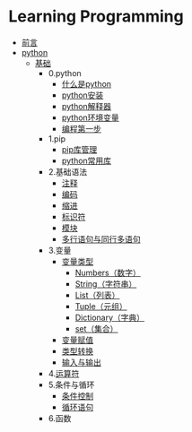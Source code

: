 # Learning Programming

* [前言](README.md)
* [python](python/README.md)
  * [基础](python/00-basic/README.md)
    * 0.python
      * [什么是python](00-python/00-什么是python.md)
      * [python安装](00-python/01-python安装.md)
      * [python解释器](00-python/02-python解释器.md)
      * [python环境变量](00-python/03-python环境变量.md)
      * [编程第一步](00-python/04-demo.py)
    * 1.pip
      * [pip库管理](01-pip/00-pip.md)
      * [python常用库](01-pip/01-常用库.md)
    * 2.基础语法
      * [注释](02-基础语法/00-注释.md)
      * [编码](02-基础语法/01-编码.md)
      * [缩进](02-基础语法/02-缩进.md)
      * [标识符](02-基础语法/03-标识符.md)
      * [模块](02-基础语法/04-模块.md)
      * [多行语句与同行多语句](02-基础语法/05-多行语句与同行多语句.md)
    * 3.变量
      * [变量类型](03-变量/00-变量类型.md)
        * [Numbers（数字）](03-变量/00-变量类型/01-数字.md)
        * [String（字符串）](03-变量/00-变量类型/02-字符串.md)
        * [List（列表）](03-变量/00-变量类型/03-列表.md)
        * [Tuple（元组）](03-变量/00-变量类型/04-元组.md)
        * [Dictionary（字典）](03-变量/00-变量类型/05-字典.md)
        * [set（集合）](03-变量/00-变量类型/06-集合.md)
      * [变量赋值](03-变量/01-变量赋值.md)
      * [类型转换](03-变量/02-类型转换.md)
      * [输入与输出](03-变量/03-输入与输出.md)
    * 4.[运算符](04-运算符/00-运算符.md)
    * 5.条件与循环
      * [条件控制](05-条件与循环/01-条件控制.py)
      * [循环语句](05-条件与循环/02-循环语句.md)
    * 6.函数
